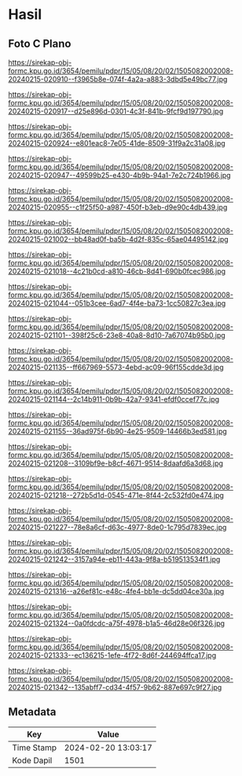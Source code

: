 # Hasil

## Foto C Plano

https://sirekap-obj-formc.kpu.go.id/3654/pemilu/pdpr/15/05/08/20/02/1505082002008-20240215-020910--f3965b8e-074f-4a2a-a883-3dbd5e49bc77.jpg

https://sirekap-obj-formc.kpu.go.id/3654/pemilu/pdpr/15/05/08/20/02/1505082002008-20240215-020917--d25e896d-0301-4c3f-841b-9fcf9d197790.jpg

https://sirekap-obj-formc.kpu.go.id/3654/pemilu/pdpr/15/05/08/20/02/1505082002008-20240215-020924--e801eac8-7e05-41de-8509-31f9a2c31a08.jpg

https://sirekap-obj-formc.kpu.go.id/3654/pemilu/pdpr/15/05/08/20/02/1505082002008-20240215-020947--49599b25-e430-4b9b-94a1-7e2c724b1966.jpg

https://sirekap-obj-formc.kpu.go.id/3654/pemilu/pdpr/15/05/08/20/02/1505082002008-20240215-020955--c1f25f50-a987-450f-b3eb-d9e90c4db439.jpg

https://sirekap-obj-formc.kpu.go.id/3654/pemilu/pdpr/15/05/08/20/02/1505082002008-20240215-021002--bb48ad0f-ba5b-4d2f-835c-65ae04495142.jpg

https://sirekap-obj-formc.kpu.go.id/3654/pemilu/pdpr/15/05/08/20/02/1505082002008-20240215-021018--4c21b0cd-a810-46cb-8d41-690b0fcec986.jpg

https://sirekap-obj-formc.kpu.go.id/3654/pemilu/pdpr/15/05/08/20/02/1505082002008-20240215-021044--051b3cee-6ad7-4f4e-ba73-1cc50827c3ea.jpg

https://sirekap-obj-formc.kpu.go.id/3654/pemilu/pdpr/15/05/08/20/02/1505082002008-20240215-021101--398f25c6-23e8-40a8-8d10-7a67074b95b0.jpg

https://sirekap-obj-formc.kpu.go.id/3654/pemilu/pdpr/15/05/08/20/02/1505082002008-20240215-021135--ff667969-5573-4ebd-ac09-96f155cdde3d.jpg

https://sirekap-obj-formc.kpu.go.id/3654/pemilu/pdpr/15/05/08/20/02/1505082002008-20240215-021144--2c14b911-0b9b-42a7-9341-efdf0ccef77c.jpg

https://sirekap-obj-formc.kpu.go.id/3654/pemilu/pdpr/15/05/08/20/02/1505082002008-20240215-021155--36ad975f-6b90-4e25-9509-14466b3ed581.jpg

https://sirekap-obj-formc.kpu.go.id/3654/pemilu/pdpr/15/05/08/20/02/1505082002008-20240215-021208--3109bf9e-b8cf-4671-9514-8daafd6a3d68.jpg

https://sirekap-obj-formc.kpu.go.id/3654/pemilu/pdpr/15/05/08/20/02/1505082002008-20240215-021218--272b5d1d-0545-471e-8f44-2c532fd0e474.jpg

https://sirekap-obj-formc.kpu.go.id/3654/pemilu/pdpr/15/05/08/20/02/1505082002008-20240215-021227--78e8a6cf-d63c-4977-8de0-1c795d7839ec.jpg

https://sirekap-obj-formc.kpu.go.id/3654/pemilu/pdpr/15/05/08/20/02/1505082002008-20240215-021242--3157a94e-eb11-443a-9f8a-b519513534f1.jpg

https://sirekap-obj-formc.kpu.go.id/3654/pemilu/pdpr/15/05/08/20/02/1505082002008-20240215-021316--a26ef81c-e48c-4fe4-bb1e-dc5dd04ce30a.jpg

https://sirekap-obj-formc.kpu.go.id/3654/pemilu/pdpr/15/05/08/20/02/1505082002008-20240215-021324--0a0fdcdc-a75f-4978-b1a5-46d28e06f326.jpg

https://sirekap-obj-formc.kpu.go.id/3654/pemilu/pdpr/15/05/08/20/02/1505082002008-20240215-021333--ec136215-1efe-4f72-8d6f-244694ffca17.jpg

https://sirekap-obj-formc.kpu.go.id/3654/pemilu/pdpr/15/05/08/20/02/1505082002008-20240215-021342--135abff7-cd34-4f57-9b62-887e697c9f27.jpg


## Metadata

| Key        | Value               |
| ---------- | ------------------- |
| Time Stamp | 2024-02-20 13:03:17 |
| Kode Dapil | 1501                |



